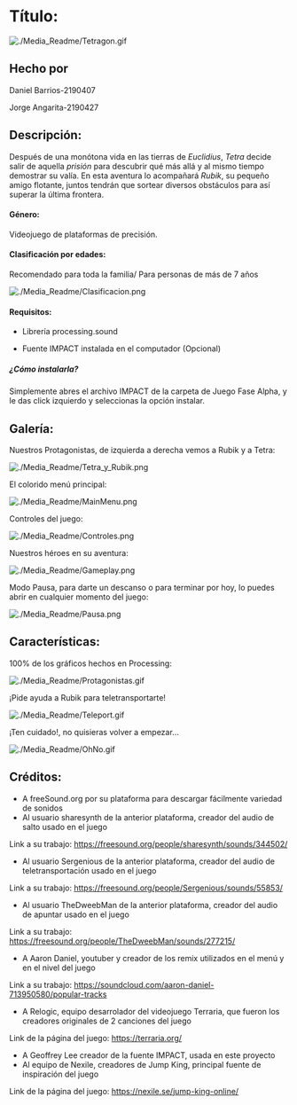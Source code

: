 # **Título**: 	

![./Media_Readme/Tetragon.gif](./Media_Readme/Tetragon.gif)

## **Hecho por**

Daniel Barrios-2190407

Jorge Angarita-2190427

## **Descripción**: 

Después de una monótona vida en las tierras de *Euclidius*, *Tetra* decide salir de aquella *prisión* para descubrir qué más allá y al mismo tiempo demostrar su valía. En esta aventura lo acompañará *Rubik*, su pequeño amigo flotante, juntos tendrán que sortear diversos obstáculos para así superar la última frontera. 

#### Género:

Videojuego de plataformas de precisión.

#### Clasificación por edades:

Recomendado para toda la familia/ Para personas de más de 7 años

![./Media_Readme/Clasificacion.png](./Media_Readme/Clasificacion.png)

#### Requisitos:

- Librería processing.sound

- Fuente IMPACT instalada en el computador (Opcional)

##### ¿Cómo instalarla?

  Simplemente abres el archivo IMPACT de la carpeta de Juego Fase Alpha, y le das click izquierdo y seleccionas la opción instalar.

## **Galería**: 

Nuestros Protagonistas, de izquierda a derecha vemos a Rubik y a Tetra:

![./Media_Readme/Tetra_y_Rubik.png](./Media_Readme/Tetra_y_Rubik.png)

El colorido menú principal:

![./Media_Readme/MainMenu.png](./Media_Readme/MainMenu.png)

Controles del juego:

![./Media_Readme/Controles.png](./Media_Readme/Controles.png)

Nuestros héroes en su aventura:

![./Media_Readme/Gameplay.png](./Media_Readme/Gameplay.png)

Modo Pausa, para darte un descanso o para terminar por hoy, lo puedes abrir en cualquier momento del juego:

![./Media_Readme/Pausa.png](./Media_Readme/Pausa.png)

## **Características**: 

100% de los gráficos hechos en Processing:

![./Media_Readme/Protagonistas.gif](./Media_Readme/Protagonistas.gif)

¡Pide ayuda a Rubik para teletransportarte!

![./Media_Readme/Teleport.gif](./Media_Readme/Teleport.gif)

¡Ten cuidado!, no quisieras volver a empezar...

![./Media_Readme/OhNo.gif](./Media_Readme/OhNo.gif)

## **Créditos**:

- A freeSound.org por su plataforma para descargar fácilmente variedad de sonidos
- Al usuario sharesynth de la anterior plataforma, creador del audio de salto usado en el juego

Link a su trabajo: https://freesound.org/people/sharesynth/sounds/344502/

- Al usuario Sergenious de la anterior plataforma, creador del audio de teletransportación usado en el juego

Link a su trabajo: https://freesound.org/people/Sergenious/sounds/55853/

- Al usuario TheDweebMan de la anterior plataforma, creador del audio de apuntar usado en el juego

Link a su trabajo: https://freesound.org/people/TheDweebMan/sounds/277215/

- A Aaron Daniel, youtuber y creador de los remix utilizados en el menú y en el nivel del juego

Link a su trabajo: https://soundcloud.com/aaron-daniel-713950580/popular-tracks

- A Relogic, equipo desarrolador del videojuego Terraria, que fueron los creadores originales de 2 canciones del juego

Link de la página del juego: https://terraria.org/

- A Geoffrey Lee creador de la fuente IMPACT, usada en este proyecto
- Al equipo de Nexile, creadores de Jump King, principal fuente de inspiración del juego

Link de la página del juego: https://nexile.se/jump-king-online/
